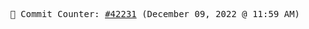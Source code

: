 <p align="center">
    <samp>
        📮 Commit Counter: <a href="https://github.com/Javascript-void0/Javascript-void0/commits/main">#42231</a> (December 09, 2022 @ 11:59 AM)
    </samp>
</p>